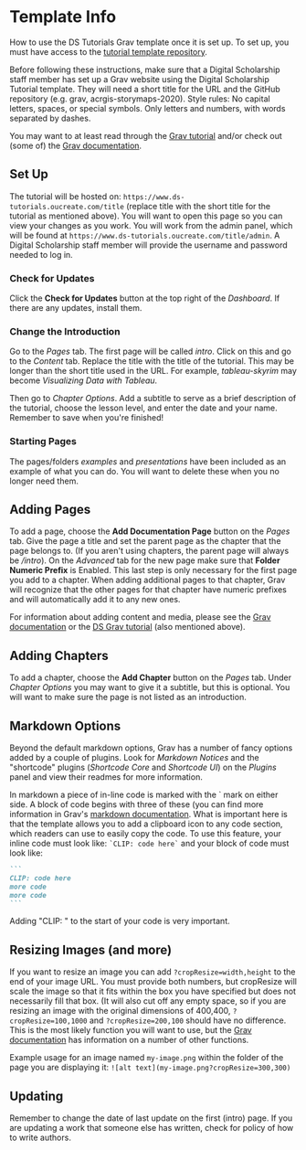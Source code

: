 # Template Info

How to use the DS Tutorials Grav template once it is set up. To set up, you must have access to the [tutorial template repository](https://github.com/TheoAcker12/digital-scholarship-tutorial).

Before following these instructions, make sure that a Digital Scholarship staff member has set up a Grav website using the Digital Scholarship Tutorial template. They will need a short title for the URL and the GitHub repository (e.g. grav, acrgis-storymaps-2020). Style rules: No capital letters, spaces, or special symbols. Only letters and numbers, with words separated by dashes.

You may want to at least read through the [Grav tutorial](https://www.ds-tutorials.oucreate.com/grav) and/or check out (some of) the [Grav documentation](https://learn.getgrav.org).

## Set Up

The tutorial will be hosted on: `https://www.ds-tutorials.oucreate.com/title` (replace title with the short title for the tutorial as mentioned above). You will want to open this page so you can view your changes as you work. You will work from the admin panel, which will be found at `https://www.ds-tutorials.oucreate.com/title/admin`. A Digital Scholarship staff member will provide the username and password needed to log in.

### Check for Updates

Click the **Check for Updates** button at the top right of the _Dashboard_. If there are any updates, install them.

### Change the Introduction

Go to the _Pages_ tab. The first page will be called _intro_. Click on this and go to the _Content_ tab. Replace the title with the title of the tutorial. This may be longer than the short title used in the URL. For example, _tableau-skyrim_ may become _Visualizing Data with Tableau_.

Then go to _Chapter Options_. Add a subtitle to serve as a brief description of the tutorial, choose the lesson level, and enter the date and your name. Remember to save when you're finished!

### Starting Pages

The pages/folders _examples_ and _presentations_ have been included as an example of what you can do. You will want to delete these when you no longer need them.

## Adding Pages

To add a page, choose the **Add Documentation Page** button on the _Pages_ tab. Give the page a title and set the parent page as the chapter that the page belongs to. (If you aren't using chapters, the parent page will always be _/intro_). On the _Advanced_ tab for the new page make sure that **Folder Numeric Prefix** is Enabled. This last step is only necessary for the first page you add to a chapter. When adding additional pages to that chapter, Grav will recognize that the other pages for that chapter have numeric prefixes and will automatically add it to any new ones.

For information about adding content and media, please see the [Grav documentation](https://learn.getgrav.org) or the [DS Grav tutorial](https://www.ds-tutorials.oucreate.com/grav) (also mentioned above).

## Adding Chapters

To add a chapter, choose the **Add Chapter** button on the _Pages_ tab. Under _Chapter Options_ you may want to give it a subtitle, but this is optional. You will want to make sure the page is not listed as an introduction.

## Markdown Options

Beyond the default markdown options, Grav has a number of fancy options added by a couple of plugins. Look for _Markdown Notices_ and the "shortcode" plugins (_Shortcode Core_ and _Shortcode UI_) on the _Plugins_ panel and view their readmes for more information.

In markdown a piece of in-line code is marked with the \` mark on either side. A block of code begins with three of these (you can find more information in Grav's [markdown documentation](https://learn.getgrav.org/16/content/markdown). What is important here is that the template allows you to add a clipboard icon to any code section, which readers can use to easily copy the code. To use this feature, your inline code must look like: `` `CLIP: code here` `` and your block of code must look like:

~~~md
```
CLIP: code here
more code
more code
```
~~~

Adding "CLIP: " to the start of your code is very important.

## Resizing Images (and more)

If you want to resize an image you can add `?cropResize=width,height` to the end of your image URL. You must provide both numbers, but cropResize will scale the image so that it fits within the box you have specified but does not necessarily fill that box. (It will also cut off any empty space, so if you are resizing an image with the original dimensions of 400,400, `?cropResize=100,1000` and `?cropResize=200,100` should have no difference. This is the most likely function you will want to use, but the [Grav documentation](https://learn.getgrav.org/16/content/media) has information on a number of other functions.

Example usage for an image named `my-image.png` within the folder of the page you are displaying it: `![alt text](my-image.png?cropResize=300,300)`

## Updating

Remember to change the date of last update on the first (intro) page. If you are updating a work that someone else has written, check for policy of how to write authors.
